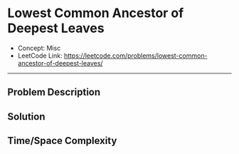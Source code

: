 # Lowest Common Ancestor of Deepest Leaves

- Concept: Misc
- LeetCode Link: https://leetcode.com/problems/lowest-common-ancestor-of-deepest-leaves/

---

## Problem Description

## Solution

## Time/Space Complexity

